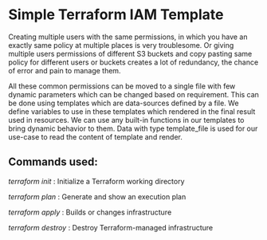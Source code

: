 # Simple Terraform IAM Template

Creating multiple users with the same permissions, in which you have an exactly same policy at multiple places is very troublesome. Or giving multiple users permissions of different S3 buckets and copy pasting same policy for different users or buckets creates a lot of redundancy, the chance of error and pain to manage them.

All these common permissions can be moved to a single file with few dynamic parameters which can be changed based on requirement. This can be done using templates which are data-sources defined by a file. We define variables to use in these templates which rendered in the final result used in resources. We can use any built-in functions in our templates to bring dynamic behavior to them. Data with type template_file is used for our use-case to read the content of template and render.

## Commands used:

*terraform init* : Initialize a Terraform working directory

*terraform plan* : Generate and show an execution plan

*terraform apply* : Builds or changes infrastructure

*terraform destroy* : Destroy Terraform-managed infrastructure